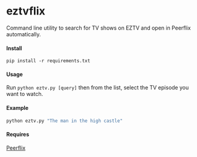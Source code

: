 # eztvflix

Command line utility to search for TV shows on EZTV and open in Peerflix automatically.

#### Install 

```
pip install -r requirements.txt
```

#### Usage

Run ```python eztv.py [query]``` then from the list, select the TV episode you want to watch.

#### Example 

```bash
python eztv.py "The man in the high castle"
```

#### Requires

[Peerflix](https://github.com/mafintosh/peerflix)

